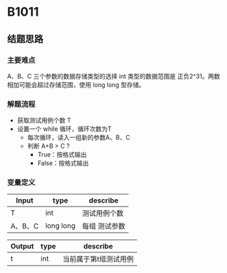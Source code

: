 # B1011

## 结题思路
### 主要难点
A、B、C 三个参数的数据存储类型的选择
int 类型的数据范围是 正负2^31。两数相加可能会超过存储范围，使用 long long 型存储。
### 解题流程
- 获取测试用例个数 T
- 设置一个 while 循环，循环次数为T
	- 每次循环，读入一组新的参数A、B、C
	- 判断 A+B > C ?
		- True：按格式输出
		- False：按格式输出
### 变量定义
Input|type|describe
--|--|--
T | int | 测试用例个数
A、B、C | long long | 每组 测试参数


Output|type|describe
--|--|--
t | int | 当前属于第t组测试用例  